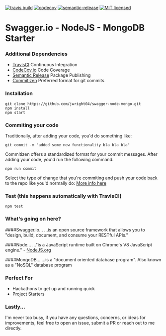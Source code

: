 [![travis build](https://img.shields.io/travis/jwright04/swagger-node-mongo.svg?style=flat-square)](https://travis-ci.org/jwright04/swagger-node-mongo/builds)
[![codecov](https://codecov.io/gh/jwright04/swagger-node-mongo/branch/master/graph/badge.svg)](https://codecov.io/gh/jwright04/swagger-node-mongo)
[![semantic-release](https://img.shields.io/badge/%20%20%F0%9F%93%A6%F0%9F%9A%80-semantic--release-e10079.svg?style=flat-square)](https://github.com/semantic-release/semantic-release)
[![MIT licensed](https://img.shields.io/badge/license-MIT-blue.svg)](https://en.wikipedia.org/wiki/MIT_License)

# Swagger.io - NodeJS - MongoDB Starter 

### Additional Dependencies
* [TravisCI](http://travis-ci.org) Continuous Integration
* [CodeCov.io](http://codecov.io) Code Coverage
* [Semantic Release](https://github.com/semantic-release/semantic-release) Package Publishing
* [Commitizen](https://github.com/commitizen/cz-cli) Preferred format for git commits

### Installation
```
git clone https://github.com/jwright04/swagger-node-mongo.git
npm install
npm start
```

### Commiting your code
Traditionally, after adding your code, you'd do something like:
```
git commit -m "added some new functionality bla bla bla"
```

Commitizen offers a standardized format for your commit messages.  After adding your code, you'd run the following command.
```
npm run commit
```
Select the type of change that you're commiting and push your code back to the repo like you'd normally do:
[More info here](https://www.npmjs.com/package/commitizen)

### Test (this happens automatically with TravisCI)
```
npm test

```

### What's going on here?
####Swagger.io... 
...is an open source framework that allows you to "design, build, document, and consume your RESTful APIs."

####Node...
..."is a JavaScript runtime built on Chrome's V8 JavaScript engine." - [NodeJS.org](https://nodejs.org/en/) 

####MongoDB...
...is a "document oriented database program".  Also known as a "NoSQL" database program

### Perfect For
* Hackathons to get up and running quick
* Project Starters

### Lastly...
I'm never too busy, if you have any questions, concerns, or ideas for improvements, feel free to open an issue, submit a PR or reach out to me directly.  